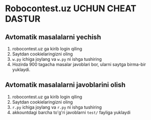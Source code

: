 # Robocontest.uz UCHUN CHEAT DASTUR

## Avtomatik masalalarni yechish
1. robocontest.uz ga kirib login qiling
2. Saytdan cookielaringizni oling
3. `w.py` ichiga joylang va `w.py` ni ishga tushiring
4. Hozirda 900 tagacha masalar javoblari bor, ularni saytga birma-bir yuklaydi.

## Avtomatik masalalarni javoblarini olish
1. robocontest.uz ga kirib login qiling
2. Saytdan cookielaringizni oling
3. `r.py` ichiga joylang va `r.py` ni ishga tushiring
4. akkountdagi barcha to'g'ri javoblarni `test/` fayliga yuklaydi